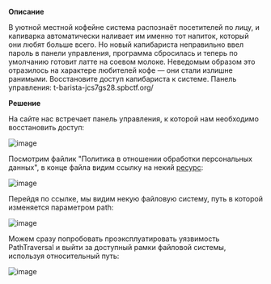 **Описание**

В уютной местной кофейне система распознаёт посетителей по лицу, и капиварка автоматически наливает им именно тот напиток, который они любят больше всего.
Но новый капибариста неправильно ввел пароль в панели управления, программа сбросилась и теперь по умолчанию готовит латте на соевом молоке.
Неведомым образом это отразилось на характере любителей кофе — они стали излишне ранимыми. Восстановите доступ капибариста к системе.
Панель управления: t-barista-jcs7gs28.spbctf.org/

**Решение**

На сайте нас встречает панель управления, к которой нам необходимо восстановить доступ:

![image](https://github.com/user-attachments/assets/278d35e5-58ba-4ea3-bec9-efbf5ec8a67c)

Посмотрим файлик "Политика в отношении обработки персональных данных", в конце файла видим ссылку на некий [ресурс](https://t-barista-adminfilestorage-1yjec62t.spbctf.org/?path=policy.pdf):

![image](https://github.com/user-attachments/assets/1e6a95f3-caf7-4682-935c-c2a160a53aaf)

Перейдя по ссылке, мы видим некую файловую систему, путь в которой изменяется параметром path:

![image](https://github.com/user-attachments/assets/1b41aa33-a529-4527-8bfc-9d2346cf083a)

Можем сразу попробовать проэксплуатировать уязвимость PathTraversal и выйти за доступный рамки файловой системы, используя относительный путь:

![image](https://github.com/user-attachments/assets/10ef4cc1-1dca-49d6-b58d-0f69470e73b4)

